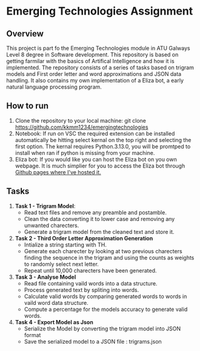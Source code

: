 # Emerging Technologies Assignment

## Overview
This project is part fo the Emerging Technologies module in ATU Galways Level 8 degree in Software development. This repository is based on getting farmilar with the basics of Artifical Intelligence and how it is implemented. The repository consists of a series of tasks based on trigram models and First order letter and word approximations and JSON data handling. It also contains my own implementation of a Eliza bot, a early natural language processing program.

## How to run
1. Clone the repository to your local machine:  git clone https://github.com/kkmm1234/emergingtechnologies
2. Notebook:  If run on VSC the required extension can be installed automatically be hitting select kernal on the top right and selecting the first option.  The kernal requires Python.3.13.0, you will be promtped to install when ran if python is missing from your machine.
3. Eliza bot:  If you would like you can host the Eliza bot on you own webpage.  It is much simplier for you to access the Eliza bot through [Github pages where I've hosted it.](https://kkmm1234.github.io/emergingtechnologies/)

## Tasks
1. **Task 1 - Trigram Model**:
   - Read text files and remove any preamble and postamble.
   - Clean the data converting it to lower case and removing any unwanted charecters.
   - Generate a trigram model from the cleaned text and store it.
2. **Task 2 - Third Order Letter Approximation Generation**
   - Intialize a string starting with TH.
   - Generate each charecter by looking at two previous charecters finding the sequence in the trigram and using the counts as weights to randomly select next letter.
   - Repeat until 10,000 charecters have been generated.
3. **Task 3 - Analyse Model**
   - Read file containing vaild words into a data structure.
   - Process generated text by spliting into words.
   - Calculate valid words by comparing generated words to words in vaild word data structure.
   - Compute a percentage for the models accuracy to generate valid words.
4. **Task 4 - Export Model as Json**
   - Serialize the Model by converting the trigram model into JSON format
   - Save the serialized model to a JSON file : trigrams.json

